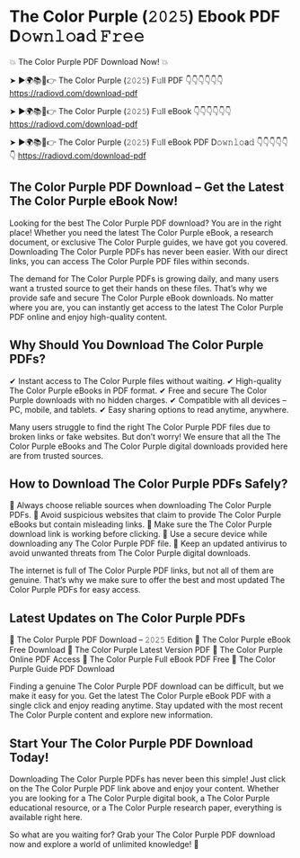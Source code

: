 # The Color Purple (𝟸𝟶𝟸𝟻) Ebook PDF D𝚘𝚠𝚗𝚕𝚘a𝚍 𝙵𝚛𝚎𝚎

💥 The Color Purple PDF Download Now! 💥

➤ ►🌍📚📱👉 The Color Purple (𝟸𝟶𝟸𝟻) F𝚞ll PDF 👇👇👇👇👇👇
https://radiovd.com/download-pdf

➤ ►🌍📚📱👉 The Color Purple (𝟸𝟶𝟸𝟻) F𝚞ll eBook 👇👇👇👇👇👇
https://radiovd.com/download-pdf

➤ ►🌍📚📱👉 The Color Purple (𝟸𝟶𝟸𝟻) F𝚞ll eBook PDF D𝚘𝚠𝚗𝚕𝚘a𝚍 👇👇👇👇👇👇
https://radiovd.com/download-pdf

## The Color Purple PDF Download – Get the Latest The Color Purple eBook Now!

Looking for the best The Color Purple PDF download? You are in the right place! Whether you need the latest The Color Purple eBook, a research document, or exclusive The Color Purple guides, we have got you covered. Downloading The Color Purple PDFs has never been easier. With our direct links, you can access The Color Purple PDF files within seconds.

The demand for The Color Purple PDFs is growing daily, and many users want a trusted source to get their hands on these files. That’s why we provide safe and secure The Color Purple eBook downloads. No matter where you are, you can instantly get access to the latest The Color Purple PDF online and enjoy high-quality content.

## Why Should You Download The Color Purple PDFs?

✔ Instant access to The Color Purple files without waiting.
✔ High-quality The Color Purple eBooks in PDF format.
✔ Free and secure The Color Purple downloads with no hidden charges.
✔ Compatible with all devices – PC, mobile, and tablets.
✔ Easy sharing options to read anytime, anywhere.

Many users struggle to find the right The Color Purple PDF files due to broken links or fake websites. But don’t worry! We ensure that all the The Color Purple eBooks and The Color Purple digital downloads provided here are from trusted sources.

## How to Download The Color Purple PDFs Safely?

📌 Always choose reliable sources when downloading The Color Purple PDFs.
📌 Avoid suspicious websites that claim to provide The Color Purple eBooks but contain misleading links.
📌 Make sure the The Color Purple download link is working before clicking.
📌 Use a secure device while downloading any The Color Purple PDF file.
📌 Keep an updated antivirus to avoid unwanted threats from The Color Purple digital downloads.

The internet is full of The Color Purple PDF links, but not all of them are genuine. That’s why we make sure to offer the best and most updated The Color Purple PDFs for easy access.

## Latest Updates on The Color Purple PDFs

🔹 The Color Purple PDF Download – 𝟸𝟶𝟸𝟻 Edition
🔹 The Color Purple eBook Free Download
🔹 The Color Purple Latest Version PDF
🔹 The Color Purple Online PDF Access
🔹 The Color Purple Full eBook PDF Free
🔹 The Color Purple Guide PDF Download

Finding a genuine The Color Purple PDF download can be difficult, but we make it easy for you. Get the latest The Color Purple eBook PDF with a single click and enjoy reading anytime. Stay updated with the most recent The Color Purple content and explore new information.

## Start Your The Color Purple PDF Download Today!

Downloading The Color Purple PDFs has never been this simple! Just click on the The Color Purple PDF link above and enjoy your content. Whether you are looking for a The Color Purple digital book, a The Color Purple educational resource, or a The Color Purple research paper, everything is available right here.

So what are you waiting for? Grab your The Color Purple PDF download now and explore a world of unlimited knowledge! 🚀